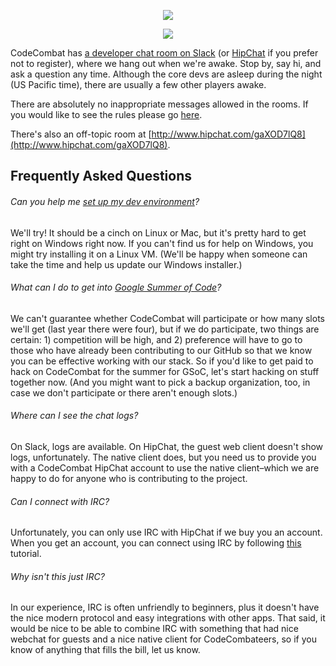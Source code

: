 <a href="https://coco-slack-invite.herokuapp.com"><div style="text-align:center"><img src="https://slack.global.ssl.fastly.net/ba3c/img/icons/app-256.png"></div></a>

<a href="https://www.hipchat.com/gkaufqwnj"><div style="text-align:center"><img src ="https://s3.amazonaws.com/uploads.uservoice.com/assets/074/143/315/original/Hipchat.png?AWSAccessKeyId=14D6VH0N6B73PJ6VE382&Expires=1485296322&Signature=GOQ2mimBxXfZyp9fjx7pc2Y8H5w%3D" /></div></a>

CodeCombat has [a developer chat room on Slack](https://coco-slack-invite.herokuapp.com/) (or [HipChat](https://www.hipchat.com/gkaufqwnj) if you prefer not to register), where we hang out when we're awake. Stop by, say hi, and ask a question any time. Although the core devs are asleep during the night (US Pacific time), there are usually a few other players awake.  

There are absolutely no inappropriate messages allowed in the rooms. If you would like to see the rules please go [here](https://github.com/codecombat/codecombat/wiki/Chat-Room-Rules).

There's also an off-topic room at [http://www.hipchat.com/gaXOD7lQ8](http://www.hipchat.com/gaXOD7lQ8).

## Frequently Asked Questions

###### Can you help me [set up my dev environment](https://github.com/codecombat/codecombat/wiki/Dev-Setup:-General-Information)?

We'll try! It should be a cinch on Linux or Mac, but it's pretty hard to get right on Windows right now. If you can't find us for help on Windows, you might try installing it on a Linux VM. (We'll be happy when someone can take the time and help us update our Windows installer.)

###### What can I do to get into [Google Summer of Code](https://github.com/codecombat/codecombat/wiki/Summer-Project-Ideas-List)?

We can't guarantee whether CodeCombat will participate or how many slots we'll get (last year there were four), but if we do participate, two things are certain: 1) competition will be high, and 2) preference will have to go to those who have already been contributing to our GitHub so that we know you can be effective working with our stack. So if you'd like to get paid to hack on CodeCombat for the summer for GSoC, let's start hacking on stuff together now. (And you might want to pick a backup organization, too, in case we don't participate or there aren't enough slots.)

###### Where can I see the chat logs?

On Slack, logs are available. On HipChat, the guest web client doesn't show logs, unfortunately. The native client does, but you need us to provide you with a CodeCombat HipChat account to use the native client–which we are happy to do for anyone who is contributing to the project.

###### Can I connect with IRC?

Unfortunately, you can only use IRC with HipChat if we buy you an account.  When you get an account, you can connect using IRC by following [this](http://larryfox.us/writing/hipchat-with-irc/) tutorial.

###### Why isn't this just IRC?

In our experience, IRC is often unfriendly to beginners, plus it doesn't have the nice modern protocol and easy integrations with other apps. That said, it would be nice to be able to combine IRC with something that had nice webchat for guests and a nice native client for CodeCombateers, so if you know of anything that fills the bill, let us know.
